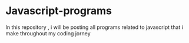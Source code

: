 # Javascript-programs
In this repository , i will be posting all programs related to javascript that i make throughout my coding jorney
